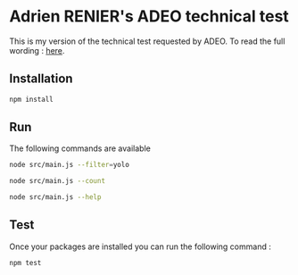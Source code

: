 # Adrien RENIER's ADEO technical test

This is my version of the technical test requested by ADEO. To read the full wording : [here](./assets/README.md).

## Installation

```bash
npm install
```

## Run

The following commands are available

```bash
node src/main.js --filter=yolo

node src/main.js --count

node src/main.js --help
```

## Test

Once your packages are installed you can run the following command :

```bash
npm test
```
